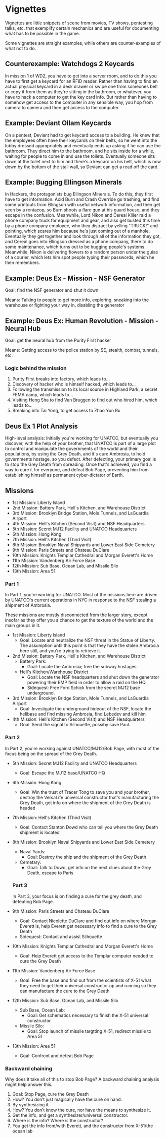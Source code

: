 # Vignettes

Vignettes are little snippets of scene from movies, TV shows, pentesting talks,  etc. that exemplify certain mechanics and are useful for documenting what has to be possible in the game.

Some vignettes are straight examples, while others are counter-examples of what not to do.

## Counterexample: Watchdogs 2 Keycards

In mission 1 of WD2, you have to get into a server room, and to do this you have to first get a keycard for an RFID reader. Rather than having to find an actual physical keycard in a desk drawer or swipe one from someones belt or copy it from them as they're sitting in the bathroom, or whatever, you have to hack a computer to get the key card info. But rather than having to somehow get access to the computer in any sensible way, you hop from camera to camera and then get access to the computer.

## Example: Deviant Ollam Keycards

On a pentest, Deviant had to get keycard access to a building. He knew that the employees often have their keycards on their belts, so he went into the lobby dressed appropriately and eventually ends up asking if he can use the bathroom. They direct him to the bathroom, and he sits inside for a while, waiting for people to come in and use the toilets. Eventually someone sits down at the toilet next to him and there's a keycard on his belt, which is now down by the bottom of the stall wall, so Deviant can get a read off the card.

## Example: Bugging Ellingson Minerals

In Hackers, the protagonists bug Ellingson Minerals. To do this, they first have to get information. Acid Burn and Crash Override go trashing, and find some printouts from Ellingson with useful network information, and then get seen by a rentacop, so Burn shoots a flare gun at his guard house, and they escape in the confusion. Meanwhile, Lord Nikon and Cereal Killer raid a phone company truck for equipment and gear, and also get busted this time by a phone company employee, who they distract by yelling "TRUCK!" and pointing, which scares him because he's just coming out of a manhole. Eventually they get together and look through all of the information they got, and Cereal goes into Ellingson dressed as a phone company, there to do some maintenance, which turns out to be bugging people's systems. Meanwhile, Nikon is delivering flowers to a random person under the guise of a courier, which lets him spot people typing their passwords, which he then remembers.

## Example: Deus Ex - Mission - NSF Generator

Goal: find the NSF generator and shut it down

Means: Talking to people to get more info, exploring, sneaking into the warehouse or fighting your way in, disabling the generator

## Example: Deus Ex: Human Revolution - Mission - Neural Hub

Goal: get the neural hub from the Purity First hacker

Means: Getting access to the police station by SE, stealth, combat, tunnels, etc. 

### Logic behind the mission

1. Purity First breaks into factory, which leads to...
2. Discovery of hacker who is himself hacked, which leads to...
3. Following the transmission to its local source in Highland Park, a secret FEMA camp, which leads to...
4. Visiting Heng Sha to find Van Bruggen to find out who hired him, which leads to...
5. Breaking into Tai Yong, to get access to Zhao Yun Ru

## Deus Ex 1 Plot Analysis

High-level analysis: Initially you're working for UNATCO, but eventually you discover, with the help of your brother, that UNATCO is part of a large plot to control and manipulate the governments of the world and their populations, by using the Grey Death, and it's cure Ambrosia, to hold governments hostage, so you defect. After defecting, your primary goal is to stop the Grey Death from spreading. Once that's achieved, you find a way to cure it for everyone, and defeat Bob Page, preventing him from establishing himself as permanent cyber-dictator of Earth.

## Missions

- 1st Mission: Liberty Island
- 2nd Mission: Battery Park, Hell's Kitchen, and Warehouse District
- 3rd Mission: Brooklyn Bridge Station, Mole Tunnels, and LaGuardia Airport
- 4th Mission: Hell's Kitchen (Second Visit) and NSF Headquarters
- 5th Mission: Secret MJ12 Facility and UNATCO Headquarters
- 6th Mission: Hong Kong
- 7th Mission: Hell's Kitchen (Third Visit)
- 8th Mission: Brooklyn Naval Shipyards and Lower East Side Cemetery
- 9th Mission: Paris Streets and Chateau DuClare
- 10th Mission: Knights Templar Cathedral and Morgan Everett's Home
- 11th Mission: Vandenberg Air Force Base
- 12th Mission: Sub Base, Ocean Lab, and Missile Silo
- 13th Mission: Area 51

### Part 1

In Part 1, you're working for UNATCO. Most of the missions here are driven by UNATCO's current operations in NYC in response to the NSF stealing a shipment of Ambrosia.

These missions are mostly disconnected from the larger story, except insofar as they offer you a chance to get the texture of the world and the main groups in it.

- 1st Mission: Liberty Island
  - Goal: Locate and neutralize the NSF threat in the Statue of Liberty. The assumption until this point is that they have the stolen Ambrosia here still, and you're trying to retrieve it.
- 2nd Mission: Battery Park, Hell's Kitchen, and Warehouse District
  - Battery Park:
    - Goal: Locate the Ambrosia; free the subway hostages.
  - Hell's Kitchen/Warehouse District
    - Goal: Locate the NSF headquarters and shut down the generator powering their EMP field in order to allow a raid on the HQ.
    - Sidequest: Free Ford Schick from the secret MJ12 base underground.
- 3rd Mission: Brooklyn Bridge Station, Mole Tunnels, and LaGuardia Airport
  - Goal: Investigate the underground hideout of the NSF, locate the helibase and find missing Ambrosia, find Lebedev and kill him
- 4th Mission: Hell's Kitchen (Second Visit) and NSF Headquarters
  - Goal: Send the signal to Silhouette, possiby save Paul.

### Part 2

In Part 2, you're working against UNATCO/MJ12/Bob Page, with most of the focus being on the spread of the Grey Death.

- 5th Mission: Secret MJ12 Facility and UNATCO Headquarters
  - Goal: Escape the MJ12 base/UNATCO HQ
- 6th Mission: Hong Kong
  - Goal: Win the trust of Tracer Tong to save you and your brother, destroy the VersaLife universal constructor that's manufacturing the Grey Death, get info on where the shipment of the Grey Death is headed
- 7th Mission: Hell's Kitchen (Third Visit)
  - Goal: Contact Stanton Dowd who can tell you where the Grey Death shipment is located
- 8th Mission: Brooklyn Naval Shipyards and Lower East Side Cemetery
  - Naval Yards:
    - Goal: Destroy the ship and the shipment of the Grey Death
  - Cemetary:
    - Goal: Talk to Dowd, get info on the next clues about the Grey Death, escape to Paris
  
  ### Part 3

  In Part 3, your focus is on finding a cure for the grey death, and defeating Bob Page.

- 9th Mission: Paris Streets and Chateau DuClare
  - Goal: Contact Nicolette DuClare and find out info on where Morgan Everett is, help Everett get necessary info to find a cure to the Grey Death
  - Sidequest: Contact and assist Silhouette
- 10th Mission: Knights Templar Cathedral and Morgan Everett's Home
  - Goal: Help Everett get access to the Templar computer needed to cure the Grey Death
- 11th Mission: Vandenberg Air Force Base
  - Goal: Free the base and find out from the scientists of X-51 what they need to get their universal constructor up and running so they can manufacture the cure to the Grey Death
- 12th Mission: Sub Base, Ocean Lab, and Missile Silo
  - Sub Base, Ocean Lab:
    - Goal: Get schematics necessary to finish the X-51 universal constructor
  - Missile Silo:
    - Goal: Stop launch of missile targtting X-51, redirect missile to Area 51
- 13th Mission: Area 51
  - Goal: Confront and defeat Bob Page

### Backward chaining

Why does it take all of this to stop Bob Page? A backward chaining analysis might help answer this.

1. Goal: Stop Page, cure the Grey Death
2. How? You don't just magically have the cure on hand.
3. By synthesizing it.
4. How? You don't know the cure, nor have the means to synthesize it.
5. Get the info, and get a synthesizer/universal constructor.
6. Where is the info? Where is the constructor?
7. You get the info from/with Everett, and the constructor from X-51/the ocean lab